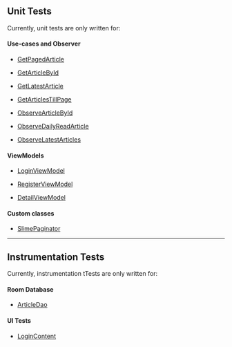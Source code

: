 ## Unit Tests

Currently, unit tests are only written for:

#### Use-cases and Observer

* [GetPagedArticle](https://github.com/kasem-sm/SlimeKT/blob/dev/features%2Farticle%2Fdomain%2Finteractors%2Fsrc%2Ftest%2Fkotlin%2Fkasem%2Fsm%2Farticle%2Fdomain%2Finteractors%2FGetPagedArticlesTest.kt)

* [GetArticleById](https://github.com/kasem-sm/SlimeKT/blob/dev/features%2Farticle%2Fdomain%2Finteractors%2Fsrc%2Ftest%2Fkotlin%2Fkasem%2Fsm%2Farticle%2Fdomain%2Finteractors%2FGetArticleTest.kt)

* [GetLatestArticle](https://github.com/kasem-sm/SlimeKT/blob/dev/features%2Farticle%2Fdomain%2Finteractors%2Fsrc%2Ftest%2Fkotlin%2Fkasem%2Fsm%2Farticle%2Fdomain%2Finteractors%2FGetLatestArticleTest.kt)

* [GetArticlesTillPage](https://github.com/kasem-sm/SlimeKT/blob/dev/data%2Fsrc%2FandroidTest%2Fjava%2Fkasem%2Fsm%2Fdata%2Fdao_test%2FArticleDaoTest.kt#L394)

* [ObserveArticleById](https://github.com/kasem-sm/SlimeKT/blob/dev/features%2Farticle%2Fdomain%2Finteractors%2Fsrc%2Ftest%2Fkotlin%2Fkasem%2Fsm%2Farticle%2Fdomain%2Finteractors%2FObserveArticleTest.kt)

* [ObserveDailyReadArticle](https://github.com/kasem-sm/SlimeKT/blob/dev/features/article/domain/interactors/src/test/kotlin/kasem/sm/article/domain/interactors/ObserveDailyReadArticleTest.kt)

* [ObserveLatestArticles](https://github.com/kasem-sm/SlimeKT/blob/dev/features%2Farticle%2Fdomain%2Finteractors%2Fsrc%2Ftest%2Fkotlin%2Fkasem%2Fsm%2Farticle%2Fdomain%2Finteractors%2FObserveLatestArticlesTest.kt)

#### ViewModels

* [LoginViewModel](https://github.com/kasem-sm/SlimeKT/blob/dev/ui-auth%2Fsrc%2Ftest%2Fjava%2Fkasem%2Fsm%2Fui_auth%2Flogin%2FLoginVMTest.kt)

* [RegisterViewModel](https://github.com/kasem-sm/SlimeKT/blob/dev/ui-auth%2Fsrc%2Ftest%2Fjava%2Fkasem%2Fsm%2Fui_auth%2Fregister%2FRegisterVMTest.kt)

* [DetailViewModel](https://github.com/kasem-sm/SlimeKT/blob/dev/ui-article-detail%2Fsrc%2Ftest%2Fkotlin%2Fkasem%2Fsm%2Fui_detail%2FDetailVMTest.kt)

#### Custom classes

* [SlimePaginator](https://github.com/kasem-sm/SlimeKT/blob/dev/features%2Farticle%2Fdomain%2Finteractors%2Fsrc%2Ftest%2Fkotlin%2Fkasem%2Fsm%2Farticle%2Fdomain%2Finteractors%2FSlimePaginatorTest.kt)

---

## Instrumentation Tests

Currently, instrumentation tTests are only written for:

#### Room Database

* [ArticleDao](https://github.com/kasem-sm/SlimeKT/blob/dev/data%2Fsrc%2FandroidTest%2Fjava%2Fkasem%2Fsm%2Fdata%2Fdao_test%2FArticleDaoTest.kt)

#### UI Tests

* [LoginContent](https://github.com/kasem-sm/SlimeKT/blob/dev/ui-auth%2Fsrc%2FandroidTest%2Fjava%2Fkasem%2Fsm%2Fui_auth%2FLoginContentTest.kt)